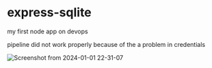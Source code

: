 # express-sqlite
my first node app on devops

pipeline did not work properly because of the a problem in credentials

![Screenshot from 2024-01-01 22-31-07](https://github.com/kerkeniaziz/express-sqlite/assets/100918430/183a76fd-3776-4f40-8b39-078b11e577c1)
